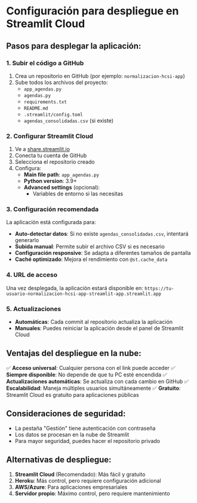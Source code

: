 # Configuración para despliegue en Streamlit Cloud

## Pasos para desplegar la aplicación:

### 1. Subir el código a GitHub

1. Crea un repositorio en GitHub (por ejemplo: `normalizacion-hcsi-app`)
2. Sube todos los archivos del proyecto:
   - `app_agendas.py`
   - `agendas.py`
   - `requirements.txt`
   - `README.md`
   - `.streamlit/config.toml`
   - `agendas_consolidadas.csv` (si existe)

### 2. Configurar Streamlit Cloud

1. Ve a [share.streamlit.io](https://share.streamlit.io)
2. Conecta tu cuenta de GitHub
3. Selecciona el repositorio creado
4. Configura:
   - **Main file path**: `app_agendas.py`
   - **Python version**: 3.9+
   - **Advanced settings** (opcional):
     - Variables de entorno si las necesitas

### 3. Configuración recomendada

La aplicación está configurada para:
- **Auto-detectar datos**: Si no existe `agendas_consolidadas.csv`, intentará generarlo
- **Subida manual**: Permite subir el archivo CSV si es necesario
- **Configuración responsive**: Se adapta a diferentes tamaños de pantalla
- **Caché optimizado**: Mejora el rendimiento con `@st.cache_data`

### 4. URL de acceso

Una vez desplegada, la aplicación estará disponible en:
`https://tu-usuario-normalizacion-hcsi-app-streamlit-app.streamlit.app`

### 5. Actualizaciones

- **Automáticas**: Cada commit al repositorio actualiza la aplicación
- **Manuales**: Puedes reiniciar la aplicación desde el panel de Streamlit Cloud

## Ventajas del despliegue en la nube:

✅ **Acceso universal**: Cualquier persona con el link puede acceder
✅ **Siempre disponible**: No depende de que tu PC esté encendida
✅ **Actualizaciones automáticas**: Se actualiza con cada cambio en GitHub
✅ **Escalabilidad**: Maneja múltiples usuarios simultáneamente
✅ **Gratuito**: Streamlit Cloud es gratuito para aplicaciones públicas

## Consideraciones de seguridad:

- La pestaña "Gestión" tiene autenticación con contraseña
- Los datos se procesan en la nube de Streamlit
- Para mayor seguridad, puedes hacer el repositorio privado

## Alternativas de despliegue:

1. **Streamlit Cloud** (Recomendado): Más fácil y gratuito
2. **Heroku**: Más control, pero requiere configuración adicional
3. **AWS/Azure**: Para aplicaciones empresariales
4. **Servidor propio**: Máximo control, pero requiere mantenimiento
